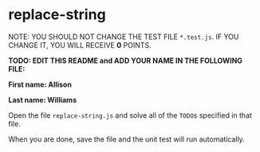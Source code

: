 # replace-string

NOTE: YOU SHOULD NOT CHANGE THE TEST FILE `*.test.js`. IF YOU CHANGE IT, YOU WILL RECEIVE **0** POINTS.

**TODO: EDIT THIS README and ADD YOUR NAME IN THE FOLLOWING FILE:**

**First name: Allison**

**Last name: Williams**

Open the file `replace-string.js` and solve all of the `TODO`s specified in that file.

When you are done, save the file and the unit test will run automatically.
